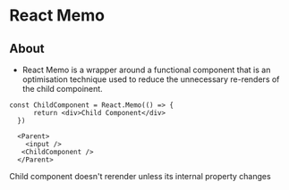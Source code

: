 # React Memo

## About

- React Memo is a wrapper around a functional component that is an optimisation technique used to reduce the unnecessary re-renders of the child compoinent.


```
const ChildComponent = React.Memo(() => {
      return <div>Child Component</div> 
  })
  
  <Parent>
    <input />
   <ChildComponent />
  </Parent>
```

Child component doesn't rerender unless its internal property changes
